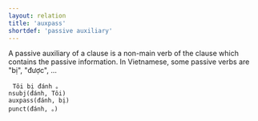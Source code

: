 ```yaml
---
layout: relation
title: 'auxpass'
shortdef: 'passive auxiliary'
---
```


A passive auxiliary of a clause is a non-main verb of the clause which contains the passive information. In Vietnamese, some passive verbs are "bị", "được", ...

<pre> <code class="language-dsparse">Tôi bị đánh 。
nsubj(đánh, Tôi)
auxpass(đánh, bị)
punct(đánh, 。)
</code></pre>

